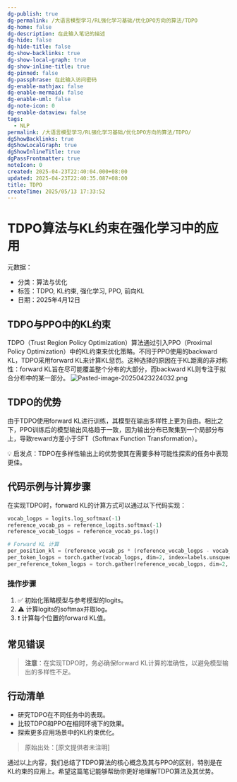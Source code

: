 ```yaml
---
dg-publish: true
dg-permalink: /大语言模型学习/RL强化学习基础/优化DPO方向的算法/TDPO
dg-home: false
dg-description: 在此输入笔记的描述
dg-hide: false
dg-hide-title: false
dg-show-backlinks: true
dg-show-local-graph: true
dg-show-inline-title: true
dg-pinned: false
dg-passphrase: 在此输入访问密码
dg-enable-mathjax: false
dg-enable-mermaid: false
dg-enable-uml: false
dg-note-icon: 0
dg-enable-dataview: false
tags:
  - NLP
permalink: /大语言模型学习/RL强化学习基础/优化DPO方向的算法/TDPO/
dgShowBacklinks: true
dgShowLocalGraph: true
dgShowInlineTitle: true
dgPassFrontmatter: true
noteIcon: 0
created: 2025-04-23T22:40:04.000+08:00
updated: 2025-04-23T22:40:35.087+08:00
title: TDPO
createTime: 2025/05/13 17:33:52
---
```




# TDPO算法与KL约束在强化学习中的应用
元数据：

- 分类：算法与优化
- 标签：TDPO, KL约束, 强化学习, PPO, 前向KL
- 日期：2025年4月12日

## TDPO与PPO中的KL约束
TDPO（Trust Region Policy Optimization）算法通过引入PPO（Proximal Policy Optimization）中的KL约束来优化策略。不同于PPO使用的backward KL，TDPO采用forward KL来计算KL惩罚。这种选择的原因在于KL距离的非对称性：forward KL旨在尽可能覆盖整个分布的大部分，而backward KL则专注于拟合分布中的某一部分。
![Pasted-image-20250423224032.png](../../.vuepress/public/img/user/%E9%99%84%E4%BB%B6/Pasted%20image%2020250423224032.png)


## TDPO的优势
由于TDPO使用forward KL进行训练，其模型在输出多样性上更为自由。相比之下，PPO训练后的模型输出风格趋于一致，因为输出分布已聚集到一个局部分布上，导致reward方差小于SFT（Softmax Function Transformation）。

💡 启发点：TDPO在多样性输出上的优势使其在需要多种可能性探索的任务中表现更佳。


## 代码示例与计算步骤
在实现TDPO时，forward KL的计算方式可以通过以下代码实现：

```python
vocab_logps = logits.log_softmax(-1)
reference_vocab_ps = reference_logits.softmax(-1)
reference_vocab_logps = reference_vocab_ps.log()

# Forward KL 计算
per_position_kl = (reference_vocab_ps * (reference_vocab_logps - vocab_logps)).sum(-1)
per_token_logps = torch.gather(vocab_logps, dim=2, index=labels.unsqueeze(2)).squeeze(2)
per_reference_token_logps = torch.gather(reference_vocab_logps, dim=2, index=labels.unsqueeze(2)).squeeze(2)
```

### 操作步骤
1. ✅ 初始化策略模型与参考模型的logits。
2. ⚠ 计算logits的softmax并取log。
3. ❗ 计算每个位置的forward KL值。


## 常见错误
> **注意**：在实现TDPO时，务必确保forward KL计算的准确性，以避免模型输出的多样性不足。


## 行动清单
- 研究TDPO在不同任务中的表现。
- 比较TDPO和PPO在相同环境下的效果。
- 探索更多应用场景中的KL约束优化。

> 原始出处：[原文提供者未注明]

通过以上内容，我们总结了TDPO算法的核心概念及其与PPO的区别，特别是在KL约束的应用上。希望这篇笔记能够帮助你更好地理解TDPO算法及其优势。

